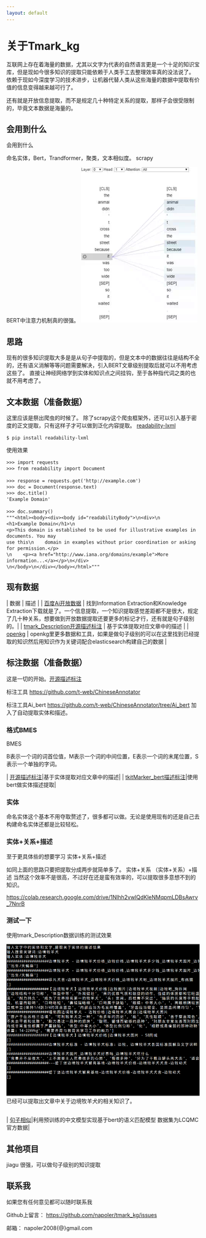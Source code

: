 ```yaml
---
layout: default
---
```


<!-- 
[Link to another page](./another-page.html). -->



# 关于Tmark_kg
互联网上存在着海量的数据，尤其以文字为代表的自然语言更是一个十足的知识宝库，但是现如今很多知识的提取只能依赖于人类手工去整理效率真的没法说了。
依赖于现如今深度学习的技术进步，让机器代替人类从这些海量的数据中提取有价值的信息变得越来越可行了。

还有就是开放信息提取，而不是规定几十种特定关系的提取，那样子会很受限制的，毕竟文本数据是海量的。
## 会用到什么
会用到什么

命名实体，Bert，Trandformer，聚类，文本相似度。
scrapy

BERT中注意力机制真的很强。
![alt text](https://raw.githubusercontent.com/napoler/tmark_kg/master/docs/src/640.png "BERT中注意力机制")
## 思路
现有的很多知识提取大多是是从句子中提取的，但是文本中的数据往往是结构不全的，还有语义消解等等问题需要解决，引入BERT文章级别提取后就可以不用考虑这些了。
直接让神经网络学到实体和知识点之间挂钩，至于各种指代词之类的也就不用考虑了。

## 文本数据（准备数据）
这里应该是祭出爬虫的时候了。
除了scrapy这个爬虫框架外，还可以引入基于密度的正文提取，只有这样子才可以做到泛化内容提取。
[readability-lxml](https://github.com/buriy/python-readability)

```
$ pip install readability-lxml
```

使用效果
```
>>> import requests
>>> from readability import Document

>>> response = requests.get('http://example.com')
>>> doc = Document(response.text)
>>> doc.title()
'Example Domain'

>>> doc.summary()
"""<html><body><div><body id="readabilityBody">\n<div>\n    <h1>Example Domain</h1>\n
<p>This domain is established to be used for illustrative examples in documents. You may
use this\n    domain in examples without prior coordination or asking for permission.</p>
\n    <p><a href="http://www.iana.org/domains/example">More information...</a></p>\n</div>
\n</body>\n</div></body></html>"""

```
## 现有数据
| 数据 | 描述 |
| [百度Ai开放数据](https://ai.baidu.com/broad/download?dataset=duconv) | 找到Information Extraction和Knowledge Extraction下载就是了。一个信息提取，一个知识提取感觉差距都不是很大，规定了几十种关系，想要做到开放数据提取还要更多的标记才行，还有就是句子级别的。|
| [tmark_Description开源描述标注](https://www.terrychan.org/tmark_Description/) | 基于实体提取对应文章中的描述 |
| [openkg](http://openkg.cn/) | openkg里更多数据和工具，如果是做句子级别的可以在这里找到已经提取的知识然后用知识作为关键词配合elasticsearch构建自己的数据 |




## 标注数据（准备数据）
这是一切的开始。[开源描述标注](https://www.terrychan.org/tmark_Description/)

标注工具
https://github.com/t-web/ChineseAnnotator

标注工具Ai_bert
https://github.com/t-web/ChineseAnnotator/tree/Ai_bert 加入了自动提取实体和描述。



### 格式BMES

BMES

B表示一个词的词首位值，M表示一个词的中间位置，E表示一个词的末尾位置，S表示一个单独的字词。


| [开源描述标注](https://www.terrychan.org/tmark_Description/)|基于实体提取对应文章中的描述|
| [tkitMarker_bert描述标注](https://www.terrychan.org/tkitMarker_bert/)|使用bert做实体描述提取|









### 实体
命名实体这个基本不用夺取赘述了，很多都可以做。无论是使用现有的还是自己去构建命名实体还都是比较轻松。

### 实体+关系+描述 
至于更具体些的想要学习 
实体+关系+描述 

如同上面的思路只要把提取分成两步就简单多了。
实体+关系
（实体+关系）+描述 
当然这个效率不是很高，不过好在还是蛮有效率的，可以提取很多意想不到的知识。


https://colab.research.google.com/drive/1Nlhh2vwlQdKleNMqpmLDBsAwrv_7NnrB


### 测试一下
使用tmark_Description数据训练的测试效果

![alt text](https://raw.githubusercontent.com/napoler/tmark_Description/master/ner_train/static/pre_test.png "效果测试")
已经可以提取出文章中关于边境牧羊犬的相关知识了。


##

| [句子相似](https://www.terrychan.org/transformers-SentenceSimilarity/)|利用预训练的中文模型实现基于bert的语义匹配模型 数据集为LCQMC官方数据|




## 其他项目
jiagu
很强，可以做句子级别的知识提取

## 联系我

如果您有任何意见都可以随时联系我

Github上留言：
https://github.com/napoler/tmark_kg/issues

邮箱：
napoler2008{@}gmail.com

